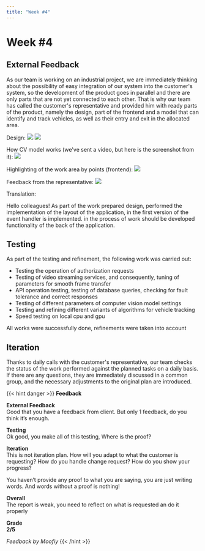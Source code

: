 ```yaml
---
title: "Week #4"
---
```


# Week #4

## **External Feedback**

As our team is working on an industrial project, we are immediately thinking about the possibility of easy integration of our system into the customer's system, so the development of the product goes in parallel and there are only parts that are not yet connected to each other. That is why our team has called the customer's representative and provided him with ready parts of the product, namely the design, part of the frontend and a model that can identify and track vehicles, as well as their entry and exit in the allocated area.

Design:
![](/2023/WeWantMoney/design_1.jpg)
![](/2023/WeWantMoney/design_2.jpg)

How CV model works (we've sent a video, but here is the screenshot from it):
![](/2023/WeWantMoney/model.jpg)

Highlighting of the work area by points (frontend): 
![](/2023/WeWantMoney/frontend_zone.jpg)

Feedback from the representative:
![](/2023/WeWantMoney/feedback.jpg)

Translation:

Hello colleagues!
As part of the work prepared design, performed the implementation of the layout of the application, in the first version of the event handler is implemented. in the process of work should be developed functionality of the back of the application.

## **Testing**
As part of the testing and refinement, the following work was carried out:

- Testing the operation of authorization requests
- Testing of video streaming services, and consequently, tuning of parameters for smooth frame transfer
- API operation testing, testing of database queries, checking for fault tolerance and correct responses
- Testing of different parameters of computer vision model settings
- Testing and refining different variants of algorithms for vehicle tracking
- Speed testing on local cpu and gpu 

All works were successfully done, refinements were taken into account
## **Iteration**

Thanks to daily calls with the customer's representative, our team checks the status of the work performed against the planned tasks on a daily basis. If there are any questions, they are immediately discussed in a common group, and the necessary adjustments to the original plan are introduced.

{{< hint danger >}}
**Feedback**  


**External Feedback**<br>
Good that you have a feedback from client. But only 1 feedback, do you think it’s enough.

**Testing**<br>
Ok good, you make all of this testing, Where is the proof?

**Iteration**<br>
This is not iteration plan.
How will you adapt to what the customer is requesting?
How do you handle change request?
How do you show your progress?

You haven’t provide any proof to what you are saying, you are just writing words. And words without a proof is nothing!

**Overall**<br>
The report is weak, you need to reflect on what is requested an do it properly

**Grade<br> 2/5**



_Feedback by Moofiy_
{{< /hint >}}